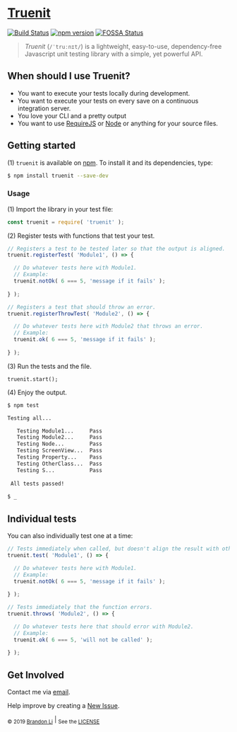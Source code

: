 <!-- Copyright © 2019 Brandon Li. All rights reserved. -->

<!--===========================================================================
#
# IMPORTANT: This file was generated by `grunt generate-readme`. This is meant
#            to be a general template, and CAN/SHOULD be modified to suite
#            your repository.
#
# IMPORTANT: `grunt generate-readme` is a custom command (Found
#            https://github.com/brandonLi8/grunt-config/Gruntfile.js). Your 
#            repository's Gruntfile must extend to this Gruntfile to run the 
#            command.
#
# IMPORTANT: Your package.json determines the content of this file. See
#            `../grunt-commands/generate.js` for documentation on setup.
# 
# @author Brandon Li brandon.li820@gmail.com
#
#===========================================================================-->

# [Truenit](https://github.com/brandonLi8/truenit)

[![Build Status](https://travis-ci.org/brandonLi8/truenit.svg?branch=master)](https://travis-ci.org/brandonLi8/truenit)
[![npm version](https://badge.fury.io/js/truenit.svg)](https://badge.fury.io/js/truenit)
[![FOSSA Status](https://app.fossa.com/api/projects/git%2Bgithub.com%2FbrandonLi8%2Ftruenit.svg?type=shield)](https://app.fossa.com/projects/git%2Bgithub.com%2FbrandonLi8%2Ftruenit?ref=badge_shield)

<blockquote align="left">
  <em>Truenit</em> (<code>/ˈtruːnɪt/</code>) is a lightweight, easy-to-use, dependency-free Javascript unit testing library with a simple, yet powerful API.<br>
</blockquote>


## When should I use Truenit?

* You want to execute your tests locally during development.
* You want to execute your tests on every save on a continuous integration server.
* You love your CLI and a pretty output
* You want to use [RequireJS](https://requirejs.org/) or [Node](https://nodejs.org/en/) or anything for your source files.

## Getting started
(1) `truenit` is available on [npm](https://www.npmjs.com/package/truenit). To install it and its dependencies, type:
```bash
$ npm install truenit --save-dev
```

### Usage
(1) Import the library in your test file:
```javascript
const truenit = require( 'truenit' );
```
(2) Register tests with functions that test your test.
```javascript
// Registers a test to be tested later so that the output is aligned.
truenit.registerTest( 'Module1', () => {

  // Do whatever tests here with Module1.
  // Example:
  truenit.notOk( 6 === 5, 'message if it fails' );
  
} );

// Registers a test that should throw an error.
truenit.registerThrowTest( 'Module2', () => {

  // Do whatever tests here with Module2 that throws an error.
  // Example:
  truenit.ok( 6 === 5, 'message if it fails' );
  
} );
```
(3) Run the tests and the file.
```
truenit.start();
```

(4) Enjoy the output.
```bash
$ npm test

Testing all...

   Testing Module1...     Pass
   Testing Module2...     Pass
   Testing Node...        Pass
   Testing ScreenView...  Pass
   Testing Property...    Pass
   Testing OtherClass...  Pass
   Testing S...           Pass
   
 All tests passed!
 
$ _
```

## Individual tests
You can also individually test one at a time:
```javascript
// Tests immediately when called, but doesn't align the result with other tests.
truenit.test( 'Module1', () => {

  // Do whatever tests here with Module1.
  // Example:
  truenit.notOk( 6 === 5, 'message if it fails' );
  
} );

// Tests immediately that the function errors.
truenit.throws( 'Module2', () => {

  // Do whatever tests here that should error with Module2.
  // Example:
  truenit.ok( 6 === 5, 'will not be called' );
  
} );

```

## Get Involved

Contact me via <a href="mailto:brandon.li820@gmail.com" target="_blank"> email</a>.

Help improve by creating a <a href="https://github.com/brandonLi8/truenit/issues" target="_blank">New Issue</a>.


<sub>© 2019 [Brandon Li](https://brandonwli.com)</sub> | <sub>See the <a href="https://github.com/brandonLi8/truenit/LICENSE" target="_blank">LICENSE</a></sub>
